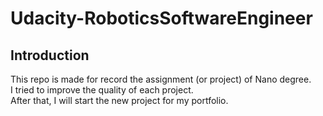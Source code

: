 # Udacity-RoboticsSoftwareEngineer
## Introduction
This repo is made for record the assignment (or project) of Nano degree.  
I tried to improve the quality of each project.  
After that, I will start the new project for my portfolio.
